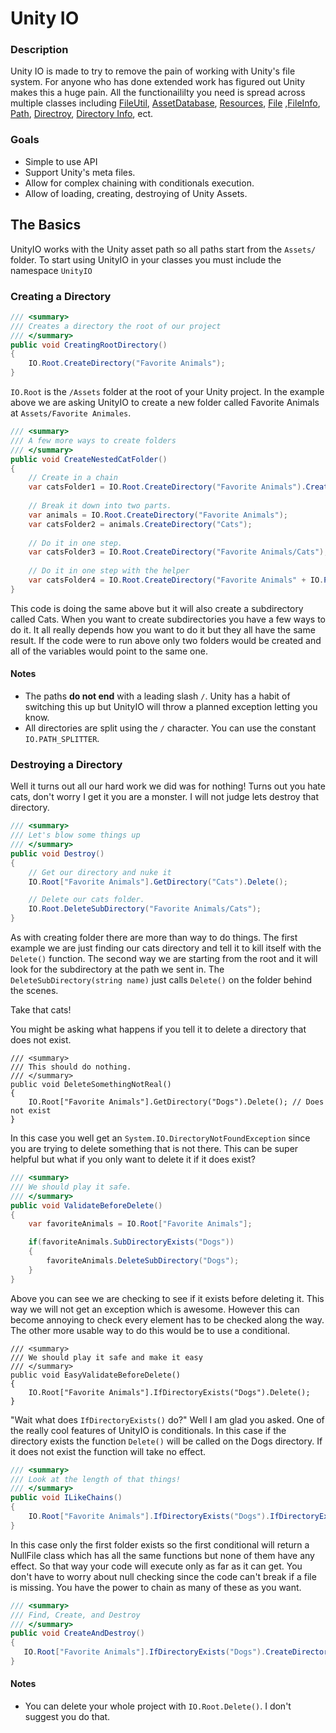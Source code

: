 # Unity IO

### Description
Unity IO is made to try to remove the pain of working with Unity's file system. For anyone who has done extended work has figured out Unity makes this a huge pain. All the functionaililty you need is spread across multiple classes including [FileUtil](https://docs.unity3d.com/ScriptReference/FileUtil.html), [AssetDatabase](https://docs.unity3d.com/ScriptReference/AssetDatabase.html), [Resources](https://docs.unity3d.com/ScriptReference/Resources.html), [File](https://msdn.microsoft.com/en-us/library/system.io.file(v=vs.110).aspx) ,[FileInfo](https://msdn.microsoft.com/en-us/library/system.io.fileinfo(v=vs.110).aspx), [Path](https://msdn.microsoft.com/en-us/library/system.io.path(v=vs.110).aspx), [Directroy](https://msdn.microsoft.com/en-us/library/system.io.directory(v=vs.110).aspx), [Directory Info](https://msdn.microsoft.com/en-us/library/system.io.directoryinfo(v=vs.110).aspx), ect. 

### Goals

 * Simple to use API
 * Support Unity's meta files. 
 * Allow for complex chaining with conditionals execution. 
 * Allow of loading, creating, destroying of Unity Assets.



## The Basics
UnityIO works with the Unity asset path so all paths start from the ```Assets/``` folder. To start using UnityIO in your classes you must include the namespace ```UnityIO```

### Creating a Directory
``` csharp
/// <summary>
/// Creates a directory the root of our project
/// </summary>
public void CreatingRootDirectory()
{
	IO.Root.CreateDirectory("Favorite Animals");
}
```
```IO.Root``` is the ```/Assets``` folder at the root of your Unity project. In the example above we are asking UnityIO to create a new folder called Favorite Animals  at ```Assets/Favorite Animales```. 
``` csharp
/// <summary>
/// A few more ways to create folders
/// </summary>
public void CreateNestedCatFolder()
{
    // Create in a chain
    var catsFolder1 = IO.Root.CreateDirectory("Favorite Animals").CreateDirectory("Cats");
    
    // Break it down into two parts.
    var animals = IO.Root.CreateDirectory("Favorite Animals");
    var catsFolder2 = animals.CreateDirectory("Cats");
    
    // Do it in one step.
    var catsFolder3 = IO.Root.CreateDirectory("Favorite Animals/Cats");
    
    // Do it in one step with the helper
    var catsFolder4 = IO.Root.CreateDirectory("Favorite Animals" + IO.PATH_SPLITTER + "Cats");
}
```
This code is doing the same above but it will also create a subdirectory called Cats. When you want to create subdirectories you have a few ways to do it. It all really depends how you want to do it but they all have the same result. If the code were to run above only two folders would be created and all of the variables would point to the same one.

#### Notes
* The paths <b>do not end</b> with a leading slash ```/```. Unity has a habit of switching this up but UnityIO will throw a planned exception letting you know. 
* All directories are split using the ```/``` character. You can use the constant ```IO.PATH_SPLITTER```.


### Destroying a Directory
Well it turns out all our hard work we did was for nothing! Turns out you hate cats, don't worry I get it you are a monster. I will not judge lets destroy that directory.
```csharp
/// <summary>
/// Let's blow some things up
/// </summary>
public void Destroy()
{
    // Get our directory and nuke it
    IO.Root["Favorite Animals"].GetDirectory("Cats").Delete();

    // Delete our cats folder. 
    IO.Root.DeleteSubDirectory("Favorite Animals/Cats");
}
```
As with creating folder there are more than way to do things. The first example we are just finding our cats directory and tell it to kill itself with the ```Delete()``` function. The second way we are starting from the root and it will look for  the subdirectory at the path we sent in. The ```DeleteSubDirectory(string name)``` just calls ```Delete()``` on the folder behind the scenes. 

Take that cats!

You might be asking what happens if you tell it to delete a directory  that does not exist.

```scharp
/// <summary>
/// This should do nothing.
/// </summary>
public void DeleteSomethingNotReal()
{
    IO.Root["Favorite Animals"].GetDirectory("Dogs").Delete(); // Does not exist
}
```
In this case you well get an ```System.IO.DirectoryNotFoundException``` since you are trying to delete something that is not there. This can be super helpful but what if you only want to delete it if it does exist? 
```csharp
/// <summary>
/// We should play it safe.
/// </summary>
public void ValidateBeforeDelete()
{
    var favoriteAnimals = IO.Root["Favorite Animals"];

    if(favoriteAnimals.SubDirectoryExists("Dogs"))
    {
        favoriteAnimals.DeleteSubDirectory("Dogs");
    }
}
```
Above you can see we are checking to see if it exists before deleting it. This way we will not get an exception which is awesome. However this can become annoying to check every element has to be checked along the way. The other more usable way to do this would be to use a conditional. 
```scharp
/// <summary>
/// We should play it safe and make it easy
/// </summary>
public void EasyValidateBeforeDelete()
{
    IO.Root["Favorite Animals"].IfDirectoryExists("Dogs").Delete();
}
```
"Wait what does ```IfDirectoryExists()``` do?" Well I am glad you asked. One of the really cool features of UnityIO is conditionals. In this case if the directory exists the function ```Delete()``` will be called on the Dogs directory. If it does not exist the function will take no effect. 
```csharp
/// <summary>
/// Look at the length of that things!
/// </summary>
public void ILikeChains()
{
    IO.Root["Favorite Animals"].IfDirectoryExists("Dogs").IfDirectoryExists("With Four Legs").IfDirectoryExists("Who stink").Delete();
}
```
 In this case only the first folder exists so the first conditional will return a NullFile class which has all the same functions but none of them have any effect. So that way your code will execute only as far as it can get. You don't have to worry about null checking since the code can't break if a file is missing. You have the power to chain as many of these as you want. 
 ``` csharp
/// <summary>
/// Find, Create, and Destroy
/// </summary>
public void CreateAndDestroy()
{
    IO.Root["Favorite Animals"].IfDirectoryExists("Dogs").CreateDirectory("Delete Me").Delete(); 
}
 ```

#### Notes
* You can delete your whole project with ```IO.Root.Delete()```. I don't suggest you do that. 
